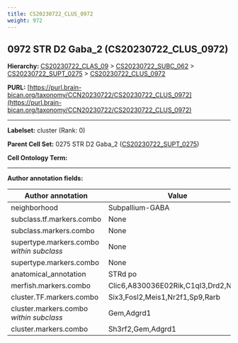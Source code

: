 ```yaml
---
title: CS20230722_CLUS_0972
weight: 972
---
```

## 0972 STR D2 Gaba_2 (CS20230722_CLUS_0972)
<b>Hierarchy: </b>
[CS20230722_CLAS_09](../CS20230722_CLAS_09) >
[CS20230722_SUBC_062](../CS20230722_SUBC_062) >
[CS20230722_SUPT_0275](../CS20230722_SUPT_0275) >
[CS20230722_CLUS_0972](../CS20230722_CLUS_0972)

**PURL:** [https://purl.brain-bican.org/taxonomy/CCN20230722/CS20230722_CLUS_0972](https://purl.brain-bican.org/taxonomy/CCN20230722/CS20230722_CLUS_0972)

---


**Labelset:** cluster (Rank: 0)

**Parent Cell Set:** 0275 STR D2 Gaba_2 ([CS20230722_SUPT_0275](../CS20230722_SUPT_0275))



**Cell Ontology Term:** 

[MARKER GENES.]: #


---

[TRANSFERRED ANNOTATIONS.]: #


[AUTHOR ANNOTATION FIELDS.]: #


**Author annotation fields:**

| Author annotation | Value |
|-------------------|-------|
|neighborhood|Subpallium-GABA|
|subclass.tf.markers.combo|None|
|subclass.markers.combo|None|
|supertype.markers.combo _within subclass_|None|
|supertype.markers.combo|None|
|anatomical_annotation|STRd po|
|merfish.markers.combo|Clic6,A830036E02Rik,C1ql3,Drd2,Nptx2|
|cluster.TF.markers.combo|Six3,Fosl2,Meis1,Nr2f1,Sp9,Rarb|
|cluster.markers.combo _within subclass_|Gem,Adgrd1|
|cluster.markers.combo|Sh3rf2,Gem,Adgrd1|

